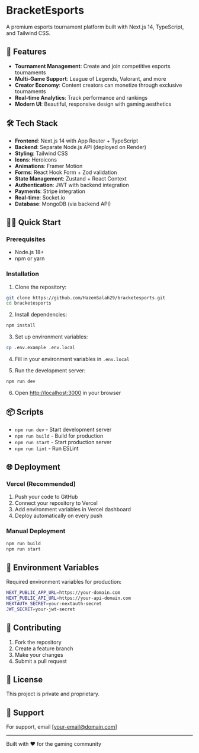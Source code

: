 # BracketEsports

A premium esports tournament platform built with Next.js 14, TypeScript, and Tailwind CSS.

## 🚀 Features

- **Tournament Management**: Create and join competitive esports tournaments
- **Multi-Game Support**: League of Legends, Valorant, and more
- **Creator Economy**: Content creators can monetize through exclusive tournaments
- **Real-time Analytics**: Track performance and rankings
- **Modern UI**: Beautiful, responsive design with gaming aesthetics

## 🛠️ Tech Stack

- **Frontend**: Next.js 14 with App Router + TypeScript
- **Backend**: Separate Node.js API (deployed on Render)
- **Styling**: Tailwind CSS
- **Icons**: Heroicons
- **Animations**: Framer Motion
- **Forms**: React Hook Form + Zod validation
- **State Management**: Zustand + React Context
- **Authentication**: JWT with backend integration
- **Payments**: Stripe integration
- **Real-time**: Socket.io
- **Database**: MongoDB (via backend API)

## 🏃‍♂️ Quick Start

### Prerequisites

- Node.js 18+
- npm or yarn

### Installation

1. Clone the repository:

```bash
git clone https://github.com/HazemSalah29/bracketesports.git
cd bracketesports
```

2. Install dependencies:

```bash
npm install
```

3. Set up environment variables:

```bash
cp .env.example .env.local
```

4. Fill in your environment variables in `.env.local`

5. Run the development server:

```bash
npm run dev
```

6. Open [http://localhost:3000](http://localhost:3000) in your browser

## 📦 Scripts

- `npm run dev` - Start development server
- `npm run build` - Build for production
- `npm run start` - Start production server
- `npm run lint` - Run ESLint

## 🌐 Deployment

### Vercel (Recommended)

1. Push your code to GitHub
2. Connect your repository to Vercel
3. Add environment variables in Vercel dashboard
4. Deploy automatically on every push

### Manual Deployment

```bash
npm run build
npm run start
```

## 🔧 Environment Variables

Required environment variables for production:

```bash
NEXT_PUBLIC_APP_URL=https://your-domain.com
NEXT_PUBLIC_API_URL=https://your-api-domain.com
NEXTAUTH_SECRET=your-nextauth-secret
JWT_SECRET=your-jwt-secret
```

## 🤝 Contributing

1. Fork the repository
2. Create a feature branch
3. Make your changes
4. Submit a pull request

## 📝 License

This project is private and proprietary.

## 📧 Support

For support, email [your-email@domain.com]

---

Built with ❤️ for the gaming community
